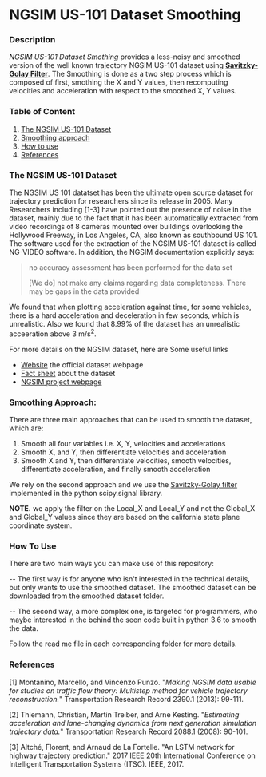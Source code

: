 # NGSIM US-101 Dataset Smoothing

### Description

*NGSIM US-101 Dataset Smothing* provides a less-noisy and smoothed version of the well known trajectory NGSIM US-101 dataset using **[Savitzky-Golay Filter](https://docs.scipy.org/doc/scipy-0.16.1/reference/generated/scipy.signal.savgol_filter.html)**. The Smoothing is done as a two step process which is composed of first, smothing the X and Y values, then recomputing velocities and acceleration with respect to the smoothed X, Y values. 

### Table of Content

1. [The NGSIM US-101 Dataset](#The-NGSIM-US-101-Dataset)
2. [Smoothing approach](#Smoothing-Approach)
3. [How to use](#How-To-Use) 
4. [References](#References)


### The NGSIM US-101 Dataset
The NGSIM US 101 datatset has been the ultimate open source dataset for trajectory prediction for researchers since its release in 2005. Many Researchers including [1-3] have pointed out the presence of noise in the dataset, mainly due to the fact that it has been automatically extracted from video recordings of 8 cameras mounted over buildings overlooking the Hollywood Freeway, in Los Angeles, CA, also known as southbound US 101. The software used for the extraction of the NGSIM US-101 dataset is called NG-VIDEO software. In addition, the NGSIM documentation explicitly says: 

> no accuracy assessment has been performed for the data set
> 
> [We do] not make any claims regarding data completeness. There
>may be gaps in the data provided

We found that when plotting acceleration against time, for some vehicles, there is a hard acceleration and deceleration in few seconds, which is unrealistic. Also we found that 8.99% of the dataset has an unrealistic acceeration above 3 m/s<sup>2</sup>.


For more details on the NGSIM dataset, here are Some useful links 
* [Website](https://data.transportation.gov/Automobiles/Next-Generation-Simulation-NGSIM-Vehicle-Trajector/8ect-6jqj) the official dataset webpage
* [Fact sheet](https://www.fhwa.dot.gov/publications/research/operations/07030/index.cfm) about the dataset
* [NGSIM project webpage](https://ops.fhwa.dot.gov/trafficanalysistools/ngsim.htm)


### Smoothing Approach:
There are three main approaches that can be used to smooth the dataset, which are:

1.	Smooth all four variables i.e. X, Y, velocities and accelerations
2.	Smooth X, and Y, then differentiate velocities and acceleration
3.	Smooth X and Y, then differentiate velocities, smooth velocities, differentiate acceleration, and finally smooth acceleration

We rely on the second approach and we use the [Savitzky-Golay filter](https://docs.scipy.org/doc/scipy-0.16.1/reference/generated/scipy.signal.savgol_filter.html) implemented in the python scipy.signal library. 


**NOTE.** we apply the filter on the Local_X and Local_Y and not the Global_X and Global_Y values since they are based on the california state plane coordinate system.


### How To Use
There are two main ways you can make use of this repository:

-- The first way is for anyone who isn't interested in the technical details, but only wants to use the smoothed dataset. The smoothed dataset can be downloaded from the smoothed dataset folder. 

-- The second way, a more complex one, is targeted for programmers, who maybe interested in the behind the seen code built in python 3.6 to smooth the data.

Follow the read me file in each corresponding folder for more details.


### References
[1] Montanino, Marcello, and Vincenzo Punzo. "*Making NGSIM data usable for studies on traffic flow theory: Multistep method for vehicle trajectory reconstruction.*" Transportation Research Record 2390.1 (2013): 99-111.

[2] Thiemann, Christian, Martin Treiber, and Arne Kesting. "*Estimating acceleration and lane-changing dynamics from next generation simulation trajectory data.*" Transportation Research Record 2088.1 (2008): 90-101.

[3] Altché, Florent, and Arnaud de La Fortelle. "An LSTM network for highway trajectory prediction." 2017 IEEE 20th International Conference on Intelligent Transportation Systems (ITSC). IEEE, 2017.
